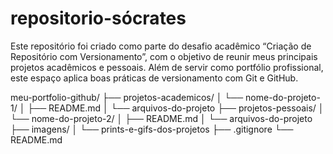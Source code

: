 # repositorio-sócrates
  Este repositório foi criado como parte do desafio acadêmico “Criação de Repositório com Versionamento”, com o objetivo de reunir meus principais projetos acadêmicos e pessoais. Além de servir como portfólio profissional, este espaço aplica boas práticas de versionamento com Git e GitHub.

meu-portfolio-github/
├── projetos-academicos/
│   └── nome-do-projeto-1/
│       ├── README.md
│       └── arquivos-do-projeto
├── projetos-pessoais/
│   └── nome-do-projeto-2/
│       ├── README.md
│       └── arquivos-do-projeto
├── imagens/
│   └── prints-e-gifs-dos-projetos
├── .gitignore
└── README.md




